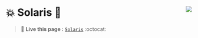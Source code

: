 # :boom: Solaris 🔰  [<img  align="right" src="https://img.shields.io/badge/%20Solaris -Live-brightgreen"/>](https://sabujhasansarker.github.io/Click-Leaders/)
>  :triangular_flag_on_post: **Live this page :**
[`Solaris`](https://sabujhasansarker.github.io/solaris/) :octocat:
